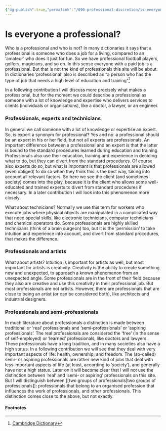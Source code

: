 ```yaml
---
{"dg-publish":true,"permalink":"/090-professional-discretion/is-everyone-a-professional/"}
---
```


# Is everyone a professional?
Who is a professional and who is not? In many dictionaries it says that a professional is someone who does a job for a living, compared to an ‘amateur’ who does it just for fun. So we have professional football players, golfers, magicians, and so on. In this sense everyone with a paid job is a professional. But that is not the kind of professionals this site will be about. In dictionaries ‘professional’ also is described as “a person who has the type of job that needs a high level of education and training”[^1]

In a following contribution I will discuss more precisely what makes a professional, but for the moment we could describe a professional as someone with a lot of knowledge and expertise who delivers services to clients (individuals or organisations), like a doctor, a lawyer, or an engineer.
### Professionals, experts and technicians
In general we call someone with a lot of knowledge or expertise an expert. So, is expert a synonym for professional? Yes and no: a professional should be an expert in his or her field, but not all experts are professionals. An important difference between a professional and an expert is that the latter is bound to the standard procedures learned during education and training. 
Professionals also use their education, training and experience in deciding what to do, but they can divert from the standard procedures. Of course also experts do so, but what is important is that professionals are allowed (even obliged) to do so when they think this is the best way, taking into account all relevant factors. 
So here we see the client (and sometimes society) comes into the play, because it is the client who allows some well-educated and trained experts to divert from standard procedures if necessary. In a later contribution I will look into this phenomenon more closely.

What about technicians? Normally we use this term for workers who execute jobs where physical objects are manipulated in a complicated way that need special skills, like electronic technicians, computer technicians and chemical operators do. Some professionals are highly skilled technicians (think of a brain surgeon) too, but it is the ‘permission’ to take intuition and experience into account, and divert from standard procedures, that makes the difference.
### Professionals and artists
What about artists? Intuition is important for artists as well, but most important for artists is creativity. Creativity is the ability to create something new and unexpected, to approach a known phenomenon from an unexpected angle. Some professionals are in the front of their field because they also are creative and use this creativity in their professional job. But most professionals are not artists. However, there are professionals that are close to being an artist (or can be considered both), like architects and industrial designers.
### Professionals and semi-professionals
In much literature about professionals a distinction is made between traditional or ‘real’ professionals and ‘semi-professionals’ or ‘aspiring professionals’. The real professionals are considered the ‘free’ (in the sense of self-employed) or ‘learned’ professionals, like doctors and lawyers. These professionals have a long tradition, and in many societies also have a high status. In a following contribution we will see that they deal with very important aspects of life: health, ownership, and freedom. The (so-called) semi- or aspiring professionals are rather new kind of jobs that deal with less important aspects of life (at least, according to ‘society’), and generally have not a high status.
Later on it will become clear that I will not use the distinction between ‘real’ and ‘semi- or aspiring’ professionals on this site. But I will distinguish between [[two groups of professionals\|two groups of professionals]]: professionals that belong to an organised profession that influences the work of professionals, and other professionals. This distinction comes close to the above, but not exactly.
#### Footnotes
[^1]: [Cambridge Dictionary](http://dictionary.cambridge.org/dictionary/british/professional)